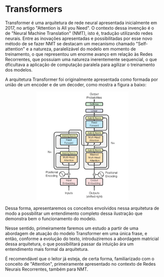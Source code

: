 # Transformers

Transformer é uma arquitetura de rede neural apresentada inicialmente em 2017, no artigo "Attention is All you Need".
O contexto dessa invenção é o de "Neural Machine Translation" (NMT), isto é, tradução utilizando redes neurais. Entre as inovações apresentadas e possibilitadas por esse novo método de se fazer NMT se destacam um mecanismo chamado "Self-attention" e a natureza, paralelizável do modelo em momento de treinamento, o que representou um enorme avanço em relação às Redes Recorrentes, que possuiam uma natureza inerentemente sequencial, o que dficultava a aplicação de computação paralela para agilizar o treinamento dos modelos.

A arquitetura Transformer foi originalmente apresentada como formada por união de um encoder e de um decoder, como mostra a figura a baixo:

<div align="center">
<img src="images/arq.png" alt="Alt text for the image" width="300"/>
</div>

Dessa forma, apresentaremos os conceitos envolvidos nessa arquitetura de modo a possbilitar um entendimento completo dessa ilustração que demonstra bem o funcionamento do modelo.

Nesse sentido, primeiramente faremos um estudo a partir de uma abordagem de atuação do modelo Transformer em uma única frase, e então, conforme a evolução do texto, introduziremos a abordagem matricial dessa arquitetura, o que possibilitará passar da intuição ára um entendimento mais formal da arquitetura.

É recomendável que o leitor já esteja, de certa forma, familiarizado com o conceito de "Attention", primeiramente apresentado no contexto de Redes Neurais Recorrentes, também para NMT.